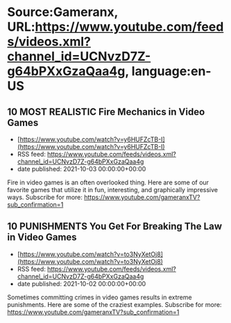 # Source:Gameranx, URL:https://www.youtube.com/feeds/videos.xml?channel_id=UCNvzD7Z-g64bPXxGzaQaa4g, language:en-US

## 10 MOST REALISTIC Fire Mechanics in Video Games
 - [https://www.youtube.com/watch?v=y6HUFZcTB-I](https://www.youtube.com/watch?v=y6HUFZcTB-I)
 - RSS feed: https://www.youtube.com/feeds/videos.xml?channel_id=UCNvzD7Z-g64bPXxGzaQaa4g
 - date published: 2021-10-03 00:00:00+00:00

Fire in video games is an often overlooked thing. Here are some of our favorite games that utilize it in fun, interesting, and graphically impressive ways.
Subscribe for more: https://www.youtube.com/gameranxTV?sub_confirmation=1

## 10 PUNISHMENTS You Get For Breaking The Law in Video Games
 - [https://www.youtube.com/watch?v=to3NyXetOj8](https://www.youtube.com/watch?v=to3NyXetOj8)
 - RSS feed: https://www.youtube.com/feeds/videos.xml?channel_id=UCNvzD7Z-g64bPXxGzaQaa4g
 - date published: 2021-10-02 00:00:00+00:00

Sometimes committing crimes in video games results in extreme punishments. Here are some of the craziest examples.
Subscribe for more: https://www.youtube.com/gameranxTV?sub_confirmation=1

